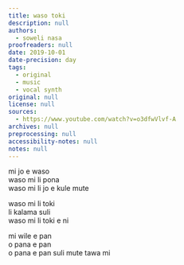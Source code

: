 ```yaml
---
title: waso toki
description: null
authors:
  - soweli nasa
proofreaders: null
date: 2019-10-01
date-precision: day
tags:
  - original
  - music
  - vocal synth
original: null
license: null
sources:
  - https://www.youtube.com/watch?v=o3dfwVlvf-A
archives: null
preprocessing: null
accessibility-notes: null
notes: null
---
```


mi jo e waso  \
waso mi li pona  \
waso mi li jo e kule mute

waso mi li toki  \
li kalama suli  \
waso mi li toki e ni

mi wile e pan  \
o pana e pan  \
o pana e pan suli mute tawa mi
